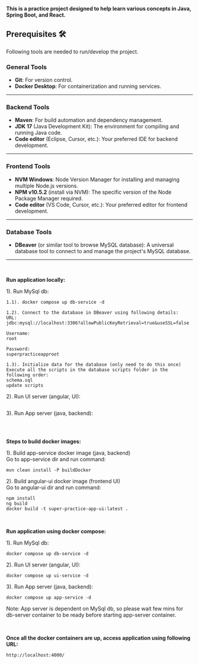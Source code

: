 <b>This is a practice project designed to help learn various concepts in Java, Spring Boot, and React.</b>

## Prerequisites 🛠️

Following tools are needed to run/develop the project.

### General Tools
* **Git**: For version control.
* **Docker Desktop**: For containerization and running services.

---

### Backend Tools
* **Maven**: For build automation and dependency management.
* **JDK 17** (Java Development Kit): The environment for compiling and running Java code.
* **Code editor** (Eclipse, Cursor, etc.): Your preferred IDE for backend development.

---

### Frontend Tools
* **NVM Windows**: Node Version Manager for installing and managing multiple Node.js versions.
* **NPM v10.5.2** (install via NVM): The specific version of the Node Package Manager required.
* **Code editor** (VS Code, Cursor, etc.): Your preferred editor for frontend development.

---

### Database Tools
* **DBeaver** (or similar tool to browse MySQL database): A universal database tool to connect to and manage the project's MySQL database.

---

&nbsp;

<b>Run application locally:</b> </br>

1). Run MySql db:
````
1.1). docker compose up db-service -d

1.2). Connect to the database in DBeaver using following details:
URL:
jdbc:mysql://localhost:3306?allowPublicKeyRetrieval=true&useSSL=false

Username:
root

Password:
superpracticeapproot

1.3). Initialize data for the database (only need to do this once)
Execute all the scripts in the database scripts folder in the following order:
schema.sql
update scripts 
````

2). Run UI server (angular, UI):
````

````

3). Run App server (java, backend):
````

````

&nbsp;
&nbsp;

<b>Steps to build docker images:</b>

1). Build app-service docker image (java, backend) </br>
Go to app-service dir and run command:
````
mvn clean install -P buildDocker
````

2). Build angular-ui docker image (frontend UI) </br>
Go to angular-ui dir and run command: 
````
npm install
ng build
docker build -t super-practice-app-ui:latest .
````

&nbsp;
&nbsp;

<b>Run application using docker compose:</b> </br>

1). Run MySql db:
````
docker compose up db-service -d
````

2). Run UI server (angular, UI):
````
docker compose up ui-service -d
````

3). Run App server (java, backend):
````
docker compose up app-service -d
````

Note: App server is dependent on MySql db, so please wait few mins for db-server container to be ready before starting app-server container.

&nbsp;
&nbsp;

<b>Once all the docker containers are up, access application using following URL:</b> </br>
````
http://localhost:4000/
````
